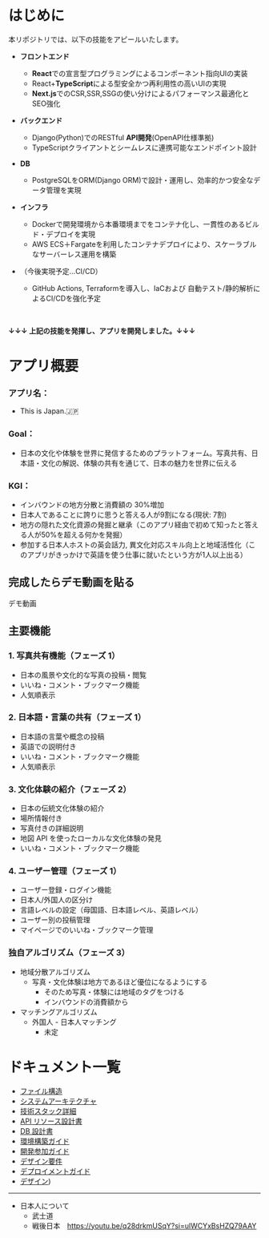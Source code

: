 # はじめに
本リポジトリでは、以下の技能をアピールいたします。
- **フロントエンド**
  - **React**での宣言型プログラミングによるコンポーネント指向UIの実装
  - React+**TypeScript**による型安全かつ再利用性の高いUIの実現
  - **Next.js**でのCSR,SSR,SSGの使い分けによるパフォーマンス最適化とSEO強化

- **バックエンド**
  - Django(Python)でのRESTful **API開発**(OpenAPI仕様準拠)
  - TypeScriptクライアントとシームレスに連携可能なエンドポイント設計

- **DB**
  - PostgreSQLをORM(Django ORM)で設計・運用し、効率的かつ安全なデータ管理を実現

- **インフラ**
  - Dockerで開発環境から本番環境までをコンテナ化し、一貫性のあるビルド・デプロイを実現
  - AWS ECS＋Fargateを利用したコンテナデプロイにより、スケーラブルなサーバーレス運用を構築
- （今後実現予定...CI/CD）
  - GitHub Actions, Terraformを導入し、IaCおよび 自動テスト/静的解析によるCI/CDを強化予定

<br>

**↓↓↓ 上記の技能を発揮し、アプリを開発しました。↓↓↓**

# アプリ概要

### アプリ名：
- This is Japan.🇯🇵
  
### Goal：
- 日本の文化や体験を世界に発信するためのプラットフォーム。写真共有、日本語・文化の解説、体験の共有を通じて、日本の魅力を世界に伝える <br>

### KGI：
- インバウンドの地方分散と消費額の 30%増加
- 日本人であることに誇りに思うと答える人が9割になる(現状: 7割)
- 地方の隠れた文化資源の発掘と継承（このアプリ経由で初めて知ったと答える人が50%を超える何かを発掘）
- 参加する日本人ホストの英会話力, 異文化対応スキル向上と地域活性化（このアプリがきっかけで英語を使う仕事に就いたという方が1人以上出る）

## 完成したらデモ動画を貼る
デモ動画

## 主要機能

### 1. 写真共有機能（フェーズ 1）

- 日本の風景や文化的な写真の投稿・閲覧
- いいね・コメント・ブックマーク機能
- 人気順表示

### 2. 日本語・言葉の共有（フェーズ 1）

- 日本語の言葉や概念の投稿
- 英語での説明付き
- いいね・コメント・ブックマーク機能
- 人気順表示

### 3. 文化体験の紹介（フェーズ 2）

- 日本の伝統文化体験の紹介
- 場所情報付き
- 写真付きの詳細説明
- 地図 API を使ったローカルな文化体験の発見
- いいね・コメント・ブックマーク機能

### 4. ユーザー管理（フェーズ 1）

- ユーザー登録・ログイン機能
- 日本人/外国人の区分け
- 言語レベルの設定（母国語、日本語レベル、英語レベル）
- ユーザー別の投稿管理
- マイページでのいいね・ブックマーク管理

### 独自アルゴリズム（フェーズ 3）

- 地域分散アルゴリズム
  - 写真・文化体験は地方であるほど優位になるようにする
    - そのため写真・体験には地域のタグをつける
    - インバウンドの消費額から
- マッチングアルゴリズム
  - 外国人 - 日本人マッチング
    - 未定


# ドキュメント一覧
- [ファイル構造](https://github.com/hirokishimizu39/ThisIsJapan2/blob/main/docs/architecture/file-structure.md)
- [システムアーキテクチャ](https://github.com/hirokishimizu39/ThisIsJapan2/blob/main/docs/architecture/system-architecture.md)
- [技術スタック詳細](docs/architecture/technology-stack.md)
- [API リソース設計書](docs/api/api-specification.md)
- [DB 設計書](docs/database/database-design.md)
- [環境構築ガイド](docs/SETUP.md)
- [開発参加ガイド](docs/CONTRIBUTING.md)
- [デザイン要件](https://github.com/hirokishimizu39/ThisIsJapan2/blob/feature/photo/docs/design/design.md)
- [デプロイメントガイド](docs/deployment/deployment-guide.md)
- [デザイン](docs/design/design.md))



---
- 日本人について
  - 武士道
  - 戦後日本　https://youtu.be/q28drkmUSqY?si=ulWCYxBsHZQ79AAY
